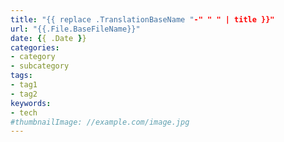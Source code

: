 ```yaml
---
title: "{{ replace .TranslationBaseName "-" " " | title }}"
url: "{{.File.BaseFileName}}"
date: {{ .Date }}
categories:
- category
- subcategory
tags:
- tag1
- tag2
keywords:
- tech
#thumbnailImage: //example.com/image.jpg
---
```


<!--more-->
